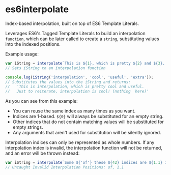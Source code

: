 # es6interpolate

Index-based interpolation, built on top of ES6 Template Literals.

Leverages ES6's Tagged Template Literals to build an interpolation `function`, which can be later called to create a `string`, substituting values into the indexed positions.

Example usage:

```JavaScript
var iString = interpolate`This is ${1}, which is pretty ${2} and ${3}. Just to reiterate, ${1} is ${2}! (nothing ${0} ${100} here)`;
// Sets iString to an interpolation function

console.log(iString('interpolation', 'cool', 'useful', 'extra'));
// Substitutes the values into the iString and returns:
//   'This is interpolation, which is pretty cool and useful.
//   Just to reiterate, interpolation is cool! (nothing  here)'
```

As you can see from this example:
* You can reuse the same index as many times as you want.
* Indices are 1-based. `${0}` will always be substituted for an empty string.
* Other indices that do not contain matching values will be substituted for empty strings.
* Any arguments that aren't used for substitution will be silently ignored.

Interpolation indices can only be represented as whole numbers. If any interpolation index is invalid, the interpolation function will not be returned, and an error will be thrown instead:

```JavaScript
var iString = interpolate`Some ${'of'} these ${42} indices are ${1.1} invalid.`;
// Uncaught Invalid Interpolation Positions: of, 1.1
```
